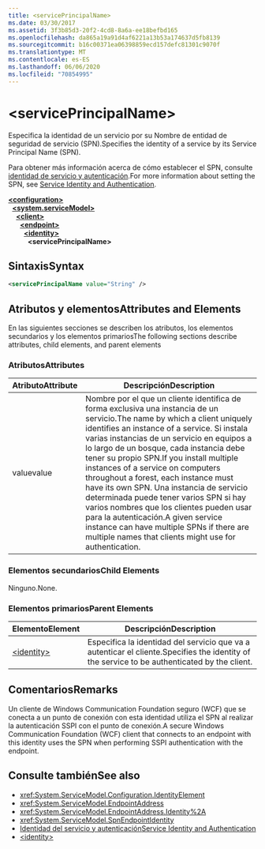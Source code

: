 ```yaml
---
title: <servicePrincipalName>
ms.date: 03/30/2017
ms.assetid: 3f3b85d3-20f2-4cd8-8a6a-ee18befbd165
ms.openlocfilehash: da865a19a91d4af6221a13b53a174637d5fb8139
ms.sourcegitcommit: b16c00371ea06398859ecd157defc81301c9070f
ms.translationtype: MT
ms.contentlocale: es-ES
ms.lasthandoff: 06/06/2020
ms.locfileid: "70854995"
---
```

# \<servicePrincipalName>
<span data-ttu-id="975d4-101">Especifica la identidad de un servicio por su Nombre de entidad de seguridad de servicio (SPN).</span><span class="sxs-lookup"><span data-stu-id="975d4-101">Specifies the identity of a service by its Service Principal Name (SPN).</span></span>  
  
<span data-ttu-id="975d4-102">Para obtener más información acerca de cómo establecer el SPN, consulte [identidad de servicio y autenticación](../../../wcf/feature-details/service-identity-and-authentication.md).</span><span class="sxs-lookup"><span data-stu-id="975d4-102">For more information about setting the SPN, see [Service Identity and Authentication](../../../wcf/feature-details/service-identity-and-authentication.md).</span></span>  
  
[**\<configuration>**](../configuration-element.md)\
&nbsp;&nbsp;[**\<system.serviceModel>**](system-servicemodel.md)\
&nbsp;&nbsp;&nbsp;&nbsp;[**\<client>**](client.md)\
&nbsp;&nbsp;&nbsp;&nbsp;&nbsp;&nbsp;[**\<endpoint>**](endpoint-of-client.md)\
&nbsp;&nbsp;&nbsp;&nbsp;&nbsp;&nbsp;&nbsp;&nbsp;[**\<identity>**](identity.md)\
&nbsp;&nbsp;&nbsp;&nbsp;&nbsp;&nbsp;&nbsp;&nbsp;&nbsp;&nbsp;**\<servicePrincipalName>**  
  
## <a name="syntax"></a><span data-ttu-id="975d4-103">Sintaxis</span><span class="sxs-lookup"><span data-stu-id="975d4-103">Syntax</span></span>  
  
```xml  
<servicePrincipalName value="String" />
```  
  
## <a name="attributes-and-elements"></a><span data-ttu-id="975d4-104">Atributos y elementos</span><span class="sxs-lookup"><span data-stu-id="975d4-104">Attributes and Elements</span></span>  
 <span data-ttu-id="975d4-105">En las siguientes secciones se describen los atributos, los elementos secundarios y los elementos primarios</span><span class="sxs-lookup"><span data-stu-id="975d4-105">The following sections describe attributes, child elements, and parent elements</span></span>  
  
### <a name="attributes"></a><span data-ttu-id="975d4-106">Atributos</span><span class="sxs-lookup"><span data-stu-id="975d4-106">Attributes</span></span>  
  
|<span data-ttu-id="975d4-107">Atributo</span><span class="sxs-lookup"><span data-stu-id="975d4-107">Attribute</span></span>|<span data-ttu-id="975d4-108">Descripción</span><span class="sxs-lookup"><span data-stu-id="975d4-108">Description</span></span>|  
|---------------|-----------------|  
|<span data-ttu-id="975d4-109">value</span><span class="sxs-lookup"><span data-stu-id="975d4-109">value</span></span>|<span data-ttu-id="975d4-110">Nombre por el que un cliente identifica de forma exclusiva una instancia de un servicio.</span><span class="sxs-lookup"><span data-stu-id="975d4-110">The name by which a client uniquely identifies an instance of a service.</span></span> <span data-ttu-id="975d4-111">Si instala varias instancias de un servicio en equipos a lo largo de un bosque, cada instancia debe tener su propio SPN.</span><span class="sxs-lookup"><span data-stu-id="975d4-111">If you install multiple instances of a service on computers throughout a forest, each instance must have its own SPN.</span></span> <span data-ttu-id="975d4-112">Una instancia de servicio determinada puede tener varios SPN si hay varios nombres que los clientes pueden usar para la autenticación.</span><span class="sxs-lookup"><span data-stu-id="975d4-112">A given service instance can have multiple SPNs if there are multiple names that clients might use for authentication.</span></span>|  
  
### <a name="child-elements"></a><span data-ttu-id="975d4-113">Elementos secundarios</span><span class="sxs-lookup"><span data-stu-id="975d4-113">Child Elements</span></span>  
 <span data-ttu-id="975d4-114">Ninguno.</span><span class="sxs-lookup"><span data-stu-id="975d4-114">None.</span></span>  
  
### <a name="parent-elements"></a><span data-ttu-id="975d4-115">Elementos primarios</span><span class="sxs-lookup"><span data-stu-id="975d4-115">Parent Elements</span></span>  
  
|<span data-ttu-id="975d4-116">Elemento</span><span class="sxs-lookup"><span data-stu-id="975d4-116">Element</span></span>|<span data-ttu-id="975d4-117">Descripción</span><span class="sxs-lookup"><span data-stu-id="975d4-117">Description</span></span>|  
|-------------|-----------------|  
|[\<identity>](identity.md)|<span data-ttu-id="975d4-118">Especifica la identidad del servicio que va a autenticar el cliente.</span><span class="sxs-lookup"><span data-stu-id="975d4-118">Specifies the identity of the service to be authenticated by the client.</span></span>|  
  
## <a name="remarks"></a><span data-ttu-id="975d4-119">Comentarios</span><span class="sxs-lookup"><span data-stu-id="975d4-119">Remarks</span></span>  
 <span data-ttu-id="975d4-120">Un cliente de Windows Communication Foundation seguro (WCF) que se conecta a un punto de conexión con esta identidad utiliza el SPN al realizar la autenticación SSPI con el punto de conexión.</span><span class="sxs-lookup"><span data-stu-id="975d4-120">A secure Windows Communication Foundation (WCF) client that connects to an endpoint with this identity uses the SPN when performing SSPI authentication with the endpoint.</span></span>  
  
## <a name="see-also"></a><span data-ttu-id="975d4-121">Consulte también</span><span class="sxs-lookup"><span data-stu-id="975d4-121">See also</span></span>

- <xref:System.ServiceModel.Configuration.IdentityElement>
- <xref:System.ServiceModel.EndpointAddress>
- <xref:System.ServiceModel.EndpointAddress.Identity%2A>
- <xref:System.ServiceModel.SpnEndpointIdentity>
- [<span data-ttu-id="975d4-122">Identidad del servicio y autenticación</span><span class="sxs-lookup"><span data-stu-id="975d4-122">Service Identity and Authentication</span></span>](../../../wcf/feature-details/service-identity-and-authentication.md)
- [\<identity>](identity.md)
